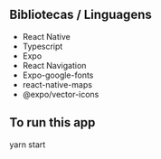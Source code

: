 ## Bibliotecas / Linguagens

- React Native
- Typescript
- Expo
- React Navigation
- Expo-google-fonts
- react-native-maps
- @expo/vector-icons

## To run this app

yarn start